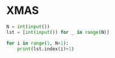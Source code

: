 # XMAS

```python
N = int(input())
lst = [int(input()) for _ in range(N)]

for i in range(1, N+1):
    print(lst.index(i)+1)
```
